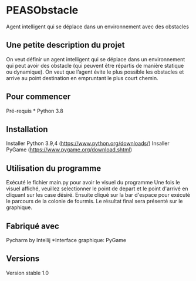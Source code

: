 # PEASObstacle
Agent intelligent qui se déplace dans un environnement avec des obstacles

## Une petite description du projet
  On veut définir un agent intelligent qui se déplace dans un environnement qui peut avoir des obstacle (qui peuvent être répartis de manière statique ou dynamique). On veut que l’agent évite le plus possible les obstacles et arrive au point destination en empruntant le plus court chemin.

## Pour commencer
  Pré-requis
     * Python 3.8
   
## Installation
  Installer Python 3.9,4 (https://www.python.org/downloads/)
  Insaller PyGame (https://www.pygame.org/download.shtml)

## Utilisation du programme

  Exécuté le fichier main.py pour avoir le visuel du programme
  Une fois le visuel affiché, veuillez selectionner le point de depart et le point d'arrivé en cliquant sur les case désiré.
  Ensuite cliqué sur la bar d'espace pour exécuté le parcours de la colonie de fourmis.
  Le résultat final sera présenté sur le graphique. 
  

## Fabriqué avec
  Pycharm by Intellij
   *Interface graphique: PyGame

## Versions
  Version stable 1.0 







